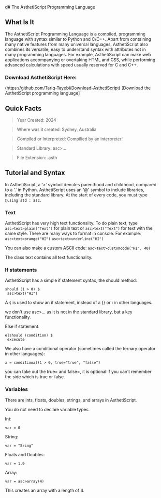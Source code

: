 d# The AsthetiScript Programming Language

## What Is It
The AsthetiScript Programming Language is a compiled, programming language with syntax similar to Python and C/C++. Apart from containing many native features from many universal languages, AsthetiScript also combines its versatile, easy to understand syntax with attributes not in many programming languages. For example, AsthetiScript can make web applications accompanying or overtaking HTML and CSS, while performing advanced calculations with speed usually reserved for C and C++.

### Download AsthetiScript Here:
(https://github.com/Tariq-Tayebi/Download-AsthetiScript) [Download the AsthetiScript programming language]

## Quick Facts
>Year Created: 2024

>Where was it created: Sydney, Australia

>Compiled or Interpreted: Compilied by an interpreter!

>Standard Library: asc>...

>File Extension: .asth

## Tutorial and Syntax

In AsthetiScript, a '>' symbol denotes parenthood and childhood, compared to a '.' in Python. AsthetiScript uses an '@' symbol to include libraries, including the standard library. At the start of every code, you must type ```@using std : asc```. 
### Text
AsthetiScript has very high text functionality. To do plain text, type ```asc>text>plain("Text")``` for plain text or ```asc>text("Text")``` for text with the same style. There are many ways to format in console.
For example:
```asc>text>orange("HI")```
```asc>text>underline("HI")```

You can also make a custom ASCII code:
```asc>text>customcode("HI", 40)```

The class text contains all text functionality.

### If statements
AsthetiScript has a simple if statement syntax, the should method:
```
should (1 > 0) $
 asc>text("HI")
```
A ```$``` is used to show an if statement, instead of a {} or : in other languages.

we don't use asc>... as it is not in the standard library, but a key functionality.

Else if statement:
```
elshould (condition) $
 excecute
```

We also have a conditional operator (sometimes called the ternary operator in other languages):
```
x = conditional(1 > 0, true="true", "false")
```
you can take out the true= and false=, it is optional if you can't remember the side which is true or false.

### Variables
There are ints, floats, doubles, strings, and arrays in AsthetiScript.

You do not need to declare variable types.

Int:
```
var = 0
```

String:
```
var = "Sring"
```

Floats and Doubles:
```
var = 1.0
```

Array:
```
var = asc>array(4)
```
This creates an array with a length of 4.
